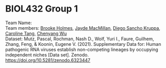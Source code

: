 # BIOL432 Group 1
Team Name:   
Team members: [Brooke Holmes](https://github.com/BrookeHolmes), [Jayde MacMillan](https://github.com/jaydealexandra), [Diego Sancho Kruppa](https://github.com/DSanchoKruppa), [Caroline Tang](https://github.com/carolinetang77), [Chenyang Wu](https://github.com/Wuris)  
Dataset: Mutz, Pascal, Rochman, Nash D., Wolf, Yuri I., Faure, Guilhem, Zhang, Feng, & Koonin, Eugene V. (2021). Supplementary Data for: Human pathogenic RNA viruses establish non-competing lineages by occupying independent niches [Data set]. Zenodo. https://doi.org/10.5281/zenodo.6323447
